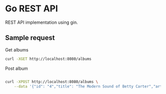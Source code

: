 # Go REST API

REST API implementation using gin.

## Sample request

Get albums

```bash
curl -XGET http://localhost:8080/albums
```

Post album

```bash

curl -XPOST http://localhost:8080/albums \
    --data '{"id": "4","title": "The Modern Sound of Betty Carter","artist": "Betty Carter","price": 49.99}'
```